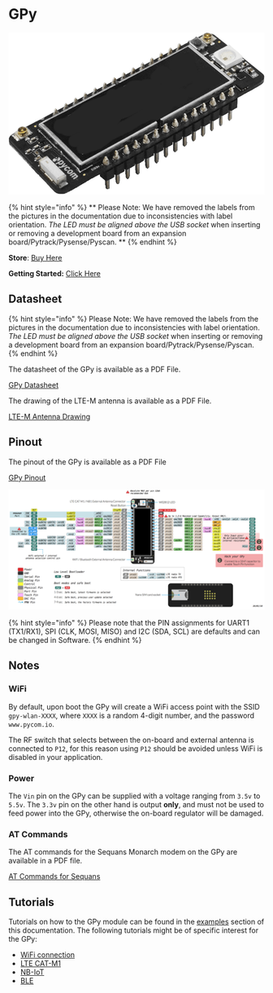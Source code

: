# GPy

![](../../.gitbook/assets/assets-lil0igdl11z7jos_jpx-lkn7scqkkkb6tqb3uyo-lkn87yf-xz772800vwc-gpy-1.png) 

{% hint style="info" %}
 ** Please Note: We have removed the labels from the pictures in the documentation due to inconsistencies with label orientation.  *The LED must be aligned above the USB socket* when inserting or removing a development board from an expansion board/Pytrack/Pysense/Pyscan. **
{% endhint %}

**Store**: [Buy Here](https://pycom.io/product/gpy)

**Getting Started:** [Click Here](../../gettingstarted/connection/gpy.md)

## Datasheet

{% hint style="info" %}
Please Note: We have removed the labels from the pictures in the documentation due to inconsistencies with label orientation.  *The LED must be aligned above the USB socket* when inserting or removing a development board from an expansion board/Pytrack/Pysense/Pyscan.
{% endhint %}


The datasheet of the GPy is available as a PDF File.

<a href="../../.gitbook/assets/specsheets/Pycom_002_Specsheets_GPy_v2.pdf" target="_blank"> GPy Datasheet </a>

The drawing of the LTE-M antenna is available as a PDF File.

<a href="../../.gitbook/assets/lte-m-antenna-drawing.pdf" target="_blank"> LTE-M Antenna Drawing </a>

## Pinout

The pinout of the GPy is available as a PDF File

<a href="../../.gitbook/assets/gpy-pinout.pdf" target="_blank"> GPy Pinout </a>

![](../../.gitbook/assets/gpy-pinout.png)

{% hint style="info" %}
Please note that the PIN assignments for UART1 \(TX1/RX1\), SPI \(CLK, MOSI, MISO\) and I2C \(SDA, SCL\) are defaults and can be changed in Software.
{% endhint %}

## Notes

### WiFi

By default, upon boot the GPy will create a WiFi access point with the SSID `gpy-wlan-XXXX`, where `XXXX` is a random 4-digit number, and the password `www.pycom.io`.

The RF switch that selects between the on-board and external antenna is connected to `P12`, for this reason using `P12` should be avoided unless WiFi is disabled in your application.

### Power

The `Vin` pin on the GPy can be supplied with a voltage ranging from `3.5v` to `5.5v`. The `3.3v` pin on the other hand is output **only**, and must not be used to feed power into the GPy, otherwise the on-board regulator will be damaged.

### AT Commands

The AT commands for the Sequans Monarch modem on the GPy are available in a PDF file.

[AT Commands for Sequans](../../.gitbook/assets/monarch_4g-ez_lr5110_atcommands_referencemanual_rev3_noconfidential-1.pdf)

## Tutorials

Tutorials on how to the GPy module can be found in the [examples](../../tutorials/introduction.md) section of this documentation. The following tutorials might be of specific interest for the GPy:

* [WiFi connection](../../tutorials/all/wlan.md)
* [LTE CAT-M1](../../tutorials/lte/cat-m1.md)
* [NB-IoT](../../tutorials/lte/nb-iot.md)
* [BLE](../../tutorials/all/ble.md)


